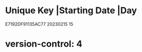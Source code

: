 # Unique Key        |Starting Date |Day
  E7192DF91135AC77   20230215       15
# version-control: 4
